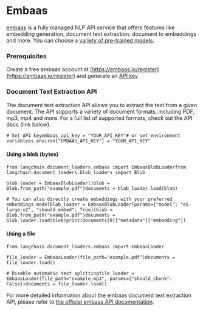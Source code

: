 Embaas
======

[embaas](https://embaas.io) is a fully managed NLP API service that offers features like embedding generation, document text extraction, document to embeddings and more. You can choose a [variety of pre-trained models](https://embaas.io/docs/models/embeddings).

### Prerequisites[](#prerequisites "Direct link to Prerequisites")

Create a free embaas account at [https://embaas.io/register](https://embaas.io/register) and generate an [API key](https://embaas.io/dashboard/api-keys)

### Document Text Extraction API[](#document-text-extraction-api "Direct link to Document Text Extraction API")

The document text extraction API allows you to extract the text from a given document. The API supports a variety of document formats, including PDF, mp3, mp4 and more. For a full list of supported formats, check out the API docs (link below).

    # Set API keyembaas_api_key = "YOUR_API_KEY"# or set environment variableos.environ["EMBAAS_API_KEY"] = "YOUR_API_KEY"

#### Using a blob (bytes)[](#using-a-blob-bytes "Direct link to Using a blob (bytes)")

    from langchain.document_loaders.embaas import EmbaasBlobLoaderfrom langchain.document_loaders.blob_loaders import Blob

    blob_loader = EmbaasBlobLoader()blob = Blob.from_path("example.pdf")documents = blob_loader.load(blob)

    # You can also directly create embeddings with your preferred embeddings modelblob_loader = EmbaasBlobLoader(params={"model": "e5-large-v2", "should_embed": True})blob = Blob.from_path("example.pdf")documents = blob_loader.load(blob)print(documents[0]["metadata"]["embedding"])

#### Using a file[](#using-a-file "Direct link to Using a file")

    from langchain.document_loaders.embaas import EmbaasLoader

    file_loader = EmbaasLoader(file_path="example.pdf")documents = file_loader.load()

    # Disable automatic text splittingfile_loader = EmbaasLoader(file_path="example.mp3", params={"should_chunk": False})documents = file_loader.load()

For more detailed information about the embaas document text extraction API, please refer to [the official embaas API documentation](https://embaas.io/api-reference).